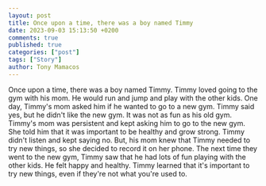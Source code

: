 ```yaml
---
layout: post
title: Once upon a time, there was a boy named Timmy
date: 2023-09-03 15:13:50 +0200
comments: true
published: true
categories: ["post"]
tags: ["Story"]
author: Tony Mamacos
---
```

Once upon a time, there was a boy named Timmy. Timmy loved going to the gym with his mom. He would run and jump and play with the other kids. One day, Timmy's mom asked him if he wanted to go to a new gym. Timmy said yes, but he didn't like the new gym. It was not as fun as his old gym. 
Timmy's mom was persistent and kept asking him to go to the new gym. She told him that it was important to be healthy and grow strong. Timmy didn't listen and kept saying no. But, his mom knew that Timmy needed to try new things, so she decided to record it on her phone. 
The next time they went to the new gym, Timmy saw that he had lots of fun playing with the other kids. He felt happy and healthy. Timmy learned that it's important to try new things, even if they're not what you're used to.
